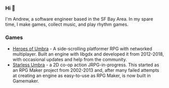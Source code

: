 ### Hi 👋

I'm Andrew, a software engineer based in the SF Bay Area. In my spare time, I make games, collect music, and play rhythm games.

### Games
* [Heroes of Umbra](https://store.steampowered.com/app/645380/Heroes_of_Umbra/) - A side-scrolling platformer RPG with networked multiplayer. Built an engine with libgdx and developed it from 2012-2018, with occasional updates and help from the community.
* [Starless Umbra](https://starlessumbra.com/) - a 2D co-op action JRPG-in-progress. This started as an RPG Maker project from 2002-2013 and, after many failed attempts at creating an engine as easy-to-use as RPG Maker, is now built in Gamemaker.
